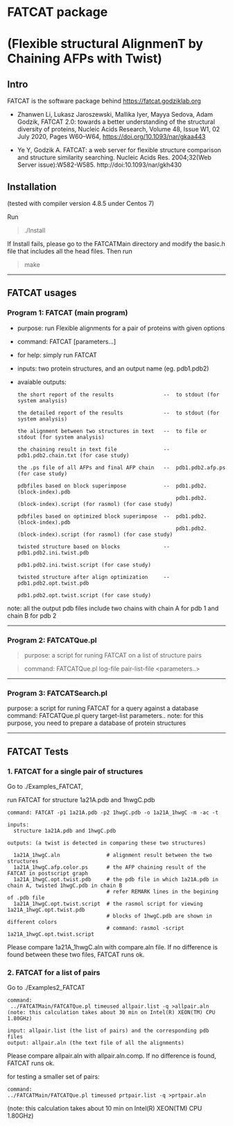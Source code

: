 # FATCAT package

# (Flexible structural AlignmenT by Chaining AFPs with Twist)

## Intro

FATCAT is the software package behind https://fatcat.godziklab.org

* Zhanwen Li, Lukasz Jaroszewski, Mallika Iyer, Mayya Sedova, Adam Godzik, FATCAT 2.0: towards a better understanding of the structural diversity of proteins, Nucleic Acids Research, Volume 48, Issue W1, 02 July 2020, Pages W60–W64, https://doi.org/10.1093/nar/gkaa443

* Ye Y, Godzik A. FATCAT: a web server for flexible structure comparison and structure similarity searching. Nucleic Acids Res. 2004;32(Web Server issue):W582-W585. http://doi:10.1093/nar/gkh430

## Installation 
(tested with compiler version 4.8.5 under Centos 7)

Run 
>./Install

If Install fails, please go to the FATCATMain directory and modify the basic.h file that includes all the head files.
Then run 
>make


---

## FATCAT usages


### Program 1: FATCAT (main program)


- purpose: run Flexible alignments for a pair of proteins with given options
- command:  FATCAT [parameters...]
- for help: simply run FATCAT
- inputs:  two protein structures, and an output name (eg. pdb1.pdb2)
- avaiable outputs: 

      the short report of the results                --  to stdout (for system analysis)

      the detailed report of the results             --  to stdout (for system analysis)

      the alignment between two structures in text   --  to file or stdout (for system analysis)

      the chaining result in text file               --  pdb1.pdb2.chain.txt (for case study)

      the .ps file of all AFPs and final AFP chain   --  pdb1.pdb2.afp.ps (for case study)

      pdbfiles based on block superimpose            --  pdb1.pdb2.(block-index).pdb
                                                         pdb1.pdb2.(block-index).script (for rasmol) (for case study)

      pdbfiles based on optimized block superimpose  --  pdb1.pdb2.(block-index).pdb
                                                         pdb1.pdb2.(block-index).script (for rasmol) (for case study)

      twisted structure based on blocks              --  pdb1.pdb2.ini.twist.pdb
                                                         pdb1.pdb2.ini.twist.script (for case study)               

      twisted structure after align optimization     --  pdb1.pdb2.opt.twist.pdb
                                                         pdb1.pdb2.opt.twist.script (for case study)                



note: all the output pdb files include two chains with chain A for pdb 1 and chain B for pdb 2

----

### Program 2: FATCATQue.pl

>purpose: a script for runing FATCAT on a list of structure pairs 

>command: FATCATQue.pl log-file pair-list-file <parameters..>

----

### Program 3: FATCATSearch.pl

purpose: a script for runing FATCAT for a query against a database
command: FATCATQue.pl query target-list parameters..
note: for this purpose, you need to prepare a database of protein structures

---

##  FATCAT Tests

### 1. FATCAT for a single pair of structures

Go to ./Examples_FATCAT,

run FATCAT for structure 1a21A.pdb and 1hwgC.pdb 

    command: FATCAT -p1 1a21A.pdb -p2 1hwgC.pdb -o 1a21A_1hwgC -m -ac -t

    inputs: 
      structure 1a21A.pdb and 1hwgC.pdb

    outputs: (a twist is detected in comparing these two structures)

      1a21A_1hwgC.aln               # alignment result between the two structures
      1a21A_1hwgC.afp.color.ps      # the AFP chaining result of the FATCAT in postscript graph
      1a21A_1hwgC.opt.twist.pdb     # the pdb file in which 1a21A.pdb in chain A, twisted 1hwgC.pdb in chain B  
				                    # refer REMARK lines in the begining of .pdb file
      1a21A_1hwgC.opt.twist.script  # the rasmol script for viewing 1a21A_1hwgC.opt.twist.pdb 
				                    # blocks of 1hwgC.pdb are shown in different colors
				                    # command: rasmol -script 1a21A_1hwgC.opt.twist.script

Please compare 1a21A_1hwgC.aln with compare.aln file. 
If no difference is found between these two files, FATCAT runs ok.


### 2. FATCAT for a list of pairs

Go to ./Examples2_FATCAT

    command:
     ../FATCATMain/FATCATQue.pl timeused allpair.list -q >allpair.aln
    (note: this calculation takes about 30 min on Intel(R) XEON(TM) CPU 1.80GHz)

    input: allpair.list (the list of pairs) and the corresponding pdb files
    output: allpair.aln (the text file of all the alignments)

Please compare allpair.aln with allpair.aln.comp. If no difference is found, FATCAT runs ok.

for testing a smaller set of pairs:

    command:
    ../FATCATMain/FATCATQue.pl timeused prtpair.list -q >prtpair.aln
(note: this calculation takes about 10 min on Intel(R) XEON(TM) CPU 1.80GHz)
